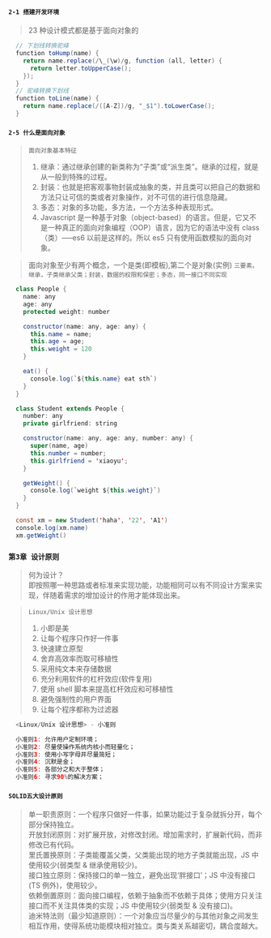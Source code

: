 #### `2-1 搭建开发环境`

> 23 种设计模式都是基于面向对象的

```java
  // 下划线转换驼峰
  function toHump(name) {
    return name.replace(/\_(\w)/g, function (all, letter) {
      return letter.toUpperCase();
    });
  }
  // 驼峰转换下划线
  function toLine(name) {
    return name.replace(/([A-Z])/g, "_$1").toLowerCase();
  }
```

#### `2-5 什么是面向对象`

> `面向对象基本特征`<br />
>
> 1. 继承：通过继承创建的新类称为“子类”或“派生类”。继承的过程，就是从一般到特殊的过程。<br />
> 2. 封装：也就是把客观事物封装成抽象的类，并且类可以把自己的数据和方法只让可信的类或者对象操作，对不可信的进行信息隐藏。<br />
> 3. 多态：对象的多功能，多方法，一个方法多种表现形式。<br />
> 4. Javascript 是一种基于对象（object-based）的语言。但是，它又不是一种真正的面向对象编程（OOP）语言，因为它的语法中没有 class（类）—–es6 以前是这样的。所以 es5 只有使用函数模拟的面向对象。

> 面向对象至少有两个概念，一个是类(即模板),第二个是对象(实例)
> `三要素。继承，子类继承父类；封装，数据的权限和保密；多态，同一接口不同实现`

```java
  class People {
    name: any
    age: any
    protected weight: number

    constructor(name: any, age: any) {
      this.name = name;
      this.age = age;
      this.weight = 120
    }

    eat() {
      console.log(`${this.name} eat sth`)
    }
  }

  class Student extends People {
    number: any
    private girlfriend: string

    constructor(name: any, age: any, number: any) {
      super(name, age)
      this.number = number;
      this.girlfriend = 'xiaoyu';
    }

    getWeight() {
      console.log(`weight ${this.weight}`)
    }
  }

  const xm = new Student('haha', '22', 'A1')
  console.log(xm.name)
  xm.getWeight()
```

### `第3章 设计原则`

> 何为设计？<br />
> 即按照哪一种思路或者标准来实现功能，功能相同可以有不同设计方案来实现，伴随着需求的增加设计的作用才能体现出来。

> `Linux/Unix 设计思想`<br />
>
> 1. 小即是美 <br />
> 2. 让每个程序只作好一件事 <br />
> 3. 快速建立原型 <br />
> 4. 舍弃高效率而取可移植性 <br />
> 5. 采用纯文本来存储数据 <br />
> 6. 充分利用软件的杠杆效应(软件复用) <br />
> 7. 使用 shell 脚本来提高杠杆效应和可移植性 <br />
> 8. 避免强制性的用户界面 <br />
> 9. 让每个程序都称为过滤器 <br />

```java
  <Linux/Unix 设计思想> - 小准则

  小准则1: 允许用户定制环境；
  小准则2: 尽量使操作系统内核小而轻量化；
  小准则3: 使用小写字母并尽量简短；
  小准则4: 沉默是金；
  小准则5: 各部分之和大于整体；
  小准则6: 寻求90%的解决方案；
```

#### `SOLID五大设计原则`

> 单一职责原则：一个程序只做好一件事，如果功能过于复杂就拆分开，每个部分保持独立。<br />
> 开放封闭原则：对扩展开放，对修改封闭。增加需求时，扩展新代码，而非修改已有代码。<br />
> 里氏置换原则：子类能覆盖父类，父类能出现的地方子类就能出现，JS 中使用较少(弱类型 & 继承使用较少)。<br />
> 接口独立原则：保持接口的单一独立，避免出现‘胖接口’；JS 中没有接口(TS 例外)，使用较少。<br />
> 依赖倒置原则：面向接口编程，依赖于抽象而不依赖于具体；使用方只关注接口而不关注具体类的实现；JS 中使用较少(弱类型 & 没有接口)。<br />
> 迪米特法则（最少知道原则）：一个对象应当尽量少的与其他对象之间发生相互作用，使得系统功能模块相对独立。类与类关系越密切，耦合度越大。

